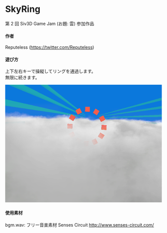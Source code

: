 # SkyRing
第 2 回 Siv3D Game Jam (お題: 雲) 参加作品

#### 作者  
Reputeless (https://twitter.com/Reputeless)

#### 遊び方  
上下左右キーで操縦してリングを通過します。  
無限に続きます。

![スクリーンショット](ss.png "スクリーンショット")

#### 使用素材
bgm.wav: フリー音楽素材 Senses Circuit http://www.senses-circuit.com/ 

